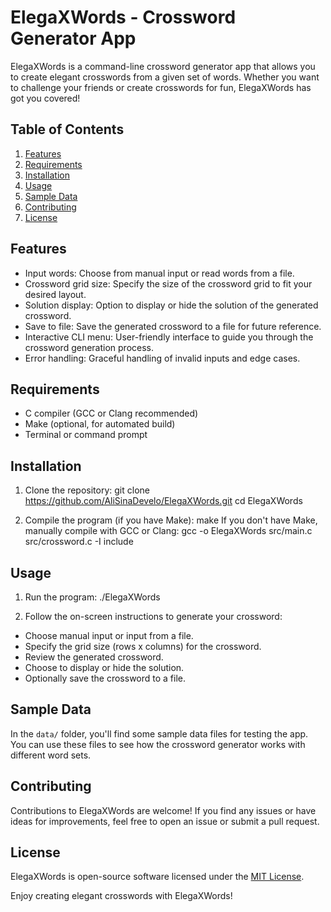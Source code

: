# ElegaXWords - Crossword Generator App

ElegaXWords is a command-line crossword generator app that allows you to create elegant crosswords from a given set of words. Whether you want to challenge your friends or create crosswords for fun, ElegaXWords has got you covered!

## Table of Contents
1. [Features](#features)
2. [Requirements](#requirements)
3. [Installation](#installation)
4. [Usage](#usage)
5. [Sample Data](#sample-data)
6. [Contributing](#contributing)
7. [License](#license)

## Features
- Input words: Choose from manual input or read words from a file.
- Crossword grid size: Specify the size of the crossword grid to fit your desired layout.
- Solution display: Option to display or hide the solution of the generated crossword.
- Save to file: Save the generated crossword to a file for future reference.
- Interactive CLI menu: User-friendly interface to guide you through the crossword generation process.
- Error handling: Graceful handling of invalid inputs and edge cases.

## Requirements
- C compiler (GCC or Clang recommended)
- Make (optional, for automated build)
- Terminal or command prompt

## Installation
1. Clone the repository:
    git clone https://github.com/AliSinaDevelo/ElegaXWords.git
    cd ElegaXWords

2. Compile the program (if you have Make):
    make
If you don't have Make, manually compile with GCC or Clang:
    gcc -o ElegaXWords src/main.c src/crossword.c -I include


## Usage
1. Run the program:
    ./ElegaXWords


2. Follow the on-screen instructions to generate your crossword:
- Choose manual input or input from a file.
- Specify the grid size (rows x columns) for the crossword.
- Review the generated crossword.
- Choose to display or hide the solution.
- Optionally save the crossword to a file.

## Sample Data
In the `data/` folder, you'll find some sample data files for testing the app. You can use these files to see how the crossword generator works with different word sets.

## Contributing
Contributions to ElegaXWords are welcome! If you find any issues or have ideas for improvements, feel free to open an issue or submit a pull request.

## License
ElegaXWords is open-source software licensed under the [MIT License](LICENSE).

Enjoy creating elegant crosswords with ElegaXWords!

